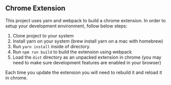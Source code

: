 ## Chrome Extension

This project uses yarn and webpack to build a chrome extension. In order to setup your development environment, follow
below steps:

1. Clone project to your system
2. Install yarn on your system (brew install yarn on a mac with homebrew)
3. Run `yarn install` inside of directory.
4. Run `npm run build` to build the extension using webpack
5. Load the `dist` directory as an unpacked extension in chrome (you may need to make sure development features are enabled in your browser)

Each time you update the extension you will need to rebuild it and reload it in chrome.
